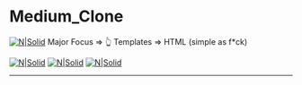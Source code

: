 # Medium_Clone


[![N|Solid](https://www.fullstackpython.com/img/logos/django.png)](https://nodesource.com/products/nsolid)
Major Focus => 👆
Templates   => HTML (simple as f*ck)


[![N|Solid](https://github.com/rishivyas1969/Medium_Clone/blob/master/samples/sample1.PNG)](https://nodesource.com/products/nsolid)
[![N|Solid](https://github.com/rishivyas1969/Medium_Clone/blob/master/samples/sample2.PNG)](https://nodesource.com/products/nsolid)
[![N|Solid](https://github.com/rishivyas1969/Medium_Clone/blob/master/samples/sampl3.PNG)](https://nodesource.com/products/nsolid)

***
